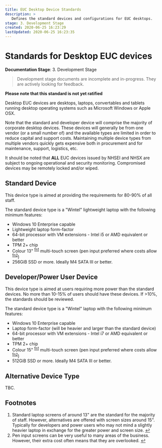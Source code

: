```yaml
---
title: EUC Desktop Device Standards
description: >
   Defines the standard devices and configurations for EUC desktops.
stage: 3. Development Stage
created: 2020-06-25 16:23:29
lastUpdated: 2020-06-25 16:23:35
---
```


# Standards for Desktop EUC devices

**Documentation Stage**: 3. Development Stage

> Development stage documents are incomplete and in-progress. They are actively looking for feedback.

**Please note that this standard is not yet ratified**

Desktop EUC devices are desktops, laptops, convertables and tablets running desktop operating systems such as Microsoft Windows or Apple OSX.

Note that the standard and developer device will comprise the majority of corporate desktop devices. These devices will generally be from one vendor (or a small number of) and the available types are limited in order to reduce capital and support costs. Maintaining multiple device types from multiple vendors quickly gets expensive both in procurement and for maintenance, support, logistics, etc.

It should be noted that **ALL** EUC devices issued by NHSEI and NHSX are subject to ongoing operational and security monitoring.
Compromised devices may be remotely locked and/or wiped.

## Standard Device

This device type is aimed at providing the requirements for 80-90% of all staff.

The standard device type is a "Wintel" lightweight laptop with the following minimum features:

* Windows 10 Enterprise capable
* Lightweight laptop form-factor
* 64-bit processor with VM extensions - Intel i5 or AMD equivalent or better
* TPM 2+ chip
* Colour 13" <sup name="a1">[fn1](#f1)</sup> multi-touch screen (pen input preferred where costs allow <sup name="a2">[fn2](#f2)</sup>)
* 256GiB SSD or more. Ideally M4 SATA III or better.

## Developer/Power User Device

This device type is aimed at users requiring more power than the standard devices. No more than 10-15% of users should have these devices. If >10%, the standards should be reviewed.

The standard device type is a "Wintel" laptop with the following minimum features:

* Windows 10 Enterprise capable
* Laptop form-factor (will be heavier and larger than the standard device)
* 64-bit processor with VM extensions - Intel i7 or AMD equivalent or better
* TPM 2+ chip
* Colour 15" <sup name="a1">[fn1](#f1)</sup> multi-touch screen (pen input preferred where costs allow <sup name="a2">[fn2](#f2)</sup>)
* 512GiB SSD or more. Ideally M4 SATA III or better.

## Alternative Device Type

TBC.


## Footnotes

1. <span name="f1"></span>Standard laptop screens of around 13" are the standard for the majority of staff. However, alternatives are offered with screen sizes around 15". Typically for developers and power users who may not mind a slightly heavier laptop in exchange for the greater power and screen size. [↩](#a1)
2. <span name="f2"></span>Pen input screens can be very useful to many areas of the business. However, their extra cost often means that they are overlooked. [↩](#a2)
